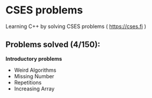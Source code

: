 # CSES problems
Learning C++ by solving CSES problems ( https://cses.fi )

## Problems solved (4/150):
**Introductory problems**
- Weird Algorithms
- Missing Number
- Repetitions
- Increasing Array
